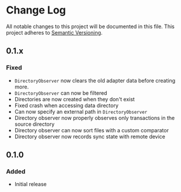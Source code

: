 # Change Log
All notable changes to this project will be documented in this file.
This project adheres to [Semantic Versioning](http://semver.org/).

## 0.1.x
### Fixed
- `DirectoryObserver` now clears the old adapter data before creating more.
- `DirectoryObserver` can now be filtered
- Directories are now created when they don't exist
- Fixed crash when accessing data directory
- Can now specify an external path in `DirectoryObserver`
- Directory observer now properly observes only transactions in the source directory
- Directory observer can now sort files with a custom comparator
- Directory observer now records sync state with remote device

## 0.1.0
### Added
- Initial release